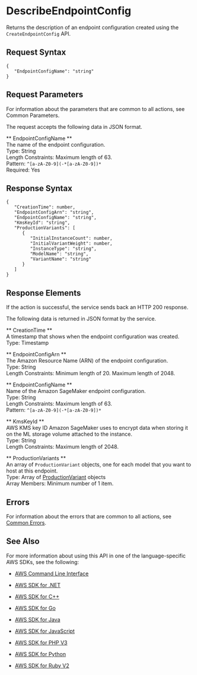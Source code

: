 # DescribeEndpointConfig<a name="API_DescribeEndpointConfig"></a>

Returns the description of an endpoint configuration created using the `CreateEndpointConfig` API\.

## Request Syntax<a name="API_DescribeEndpointConfig_RequestSyntax"></a>

```
{
   "EndpointConfigName": "string"
}
```

## Request Parameters<a name="API_DescribeEndpointConfig_RequestParameters"></a>

For information about the parameters that are common to all actions, see Common Parameters\.

The request accepts the following data in JSON format\.

 ** EndpointConfigName **   
The name of the endpoint configuration\.  
Type: String  
Length Constraints: Maximum length of 63\.  
Pattern: `^[a-zA-Z0-9](-*[a-zA-Z0-9])*`   
Required: Yes

## Response Syntax<a name="API_DescribeEndpointConfig_ResponseSyntax"></a>

```
{
   "CreationTime": number,
   "EndpointConfigArn": "string",
   "EndpointConfigName": "string",
   "KmsKeyId": "string",
   "ProductionVariants": [ 
      { 
         "InitialInstanceCount": number,
         "InitialVariantWeight": number,
         "InstanceType": "string",
         "ModelName": "string",
         "VariantName": "string"
      }
   ]
}
```

## Response Elements<a name="API_DescribeEndpointConfig_ResponseElements"></a>

If the action is successful, the service sends back an HTTP 200 response\.

The following data is returned in JSON format by the service\.

 ** CreationTime **   
A timestamp that shows when the endpoint configuration was created\.  
Type: Timestamp

 ** EndpointConfigArn **   
The Amazon Resource Name \(ARN\) of the endpoint configuration\.  
Type: String  
Length Constraints: Minimum length of 20\. Maximum length of 2048\.

 ** EndpointConfigName **   
Name of the Amazon SageMaker endpoint configuration\.  
Type: String  
Length Constraints: Maximum length of 63\.  
Pattern: `^[a-zA-Z0-9](-*[a-zA-Z0-9])*` 

 ** KmsKeyId **   
AWS KMS key ID Amazon SageMaker uses to encrypt data when storing it on the ML storage volume attached to the instance\.  
Type: String  
Length Constraints: Maximum length of 2048\.

 ** ProductionVariants **   
An array of `ProductionVariant` objects, one for each model that you want to host at this endpoint\.  
Type: Array of [ProductionVariant](API_ProductionVariant.md) objects  
Array Members: Minimum number of 1 item\.

## Errors<a name="API_DescribeEndpointConfig_Errors"></a>

For information about the errors that are common to all actions, see [Common Errors](CommonErrors.md)\.

## See Also<a name="API_DescribeEndpointConfig_SeeAlso"></a>

For more information about using this API in one of the language\-specific AWS SDKs, see the following:

+  [AWS Command Line Interface](http://docs.aws.amazon.com/goto/aws-cli/sagemaker-2017-07-24/DescribeEndpointConfig) 

+  [AWS SDK for \.NET](http://docs.aws.amazon.com/goto/DotNetSDKV3/sagemaker-2017-07-24/DescribeEndpointConfig) 

+  [AWS SDK for C\+\+](http://docs.aws.amazon.com/goto/SdkForCpp/sagemaker-2017-07-24/DescribeEndpointConfig) 

+  [AWS SDK for Go](http://docs.aws.amazon.com/goto/SdkForGoV1/sagemaker-2017-07-24/DescribeEndpointConfig) 

+  [AWS SDK for Java](http://docs.aws.amazon.com/goto/SdkForJava/sagemaker-2017-07-24/DescribeEndpointConfig) 

+  [AWS SDK for JavaScript](http://docs.aws.amazon.com/goto/AWSJavaScriptSDK/sagemaker-2017-07-24/DescribeEndpointConfig) 

+  [AWS SDK for PHP V3](http://docs.aws.amazon.com/goto/SdkForPHPV3/sagemaker-2017-07-24/DescribeEndpointConfig) 

+  [AWS SDK for Python](http://docs.aws.amazon.com/goto/boto3/sagemaker-2017-07-24/DescribeEndpointConfig) 

+  [AWS SDK for Ruby V2](http://docs.aws.amazon.com/goto/SdkForRubyV2/sagemaker-2017-07-24/DescribeEndpointConfig) 